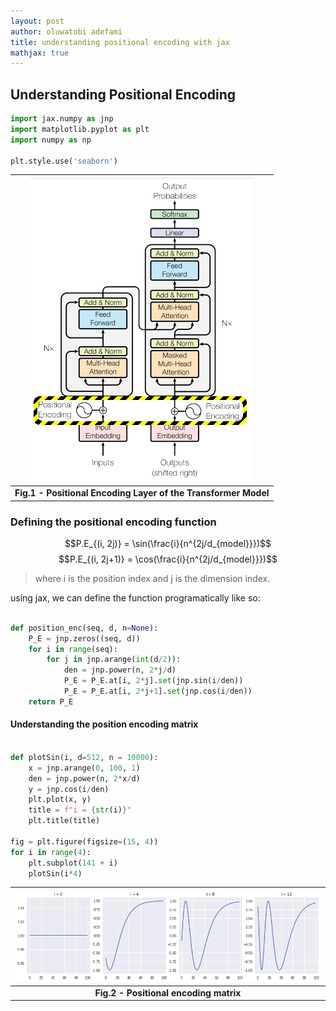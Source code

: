 ```yaml
---
layout: post
author: oluwatobi adefami
title: understanding positional encoding with jax
mathjax: true
---
```


## Understanding Positional Encoding

```python
import jax.numpy as jnp
import matplotlib.pyplot as plt
import numpy as np

plt.style.use('seaborn')
```

|![positional encoding](./p_e.png)|
|:--:|
| <b>Fig.1 - Positional Encoding Layer of the Transformer Model</b>|

### Defining the positional encoding function

$$P.E_{(i, 2j)} = \sin(\frac{i}{n^{2j/d_{model}}})$$ 
$$P.E_{(i, 2j+1)} = \cos(\frac{i}{n^{2j/d_{model}}})$$
> where i is the position index and j is the dimension index.

using jax, we can define the function programatically like so:

```python 

def position_enc(seq, d, n=None):
    P_E = jnp.zeros((seq, d)) 
    for i in range(seq):
        for j in jnp.arange(int(d/2)):
            den = jnp.power(n, 2*j/d)
            P_E = P_E.at[i, 2*j].set(jnp.sin(i/den))
            P_E = P_E.at[i, 2*j+1].set(jnp.cos(i/den))
    return P_E

```

#### Understanding the position encoding matrix

```python

def plotSin(i, d=512, n = 10000):
    x = jnp.arange(0, 100, 1)
    den = jnp.power(n, 2*x/d)
    y = jnp.cos(i/den)
    plt.plot(x, y)
    title = f"i = {str(i)}"
    plt.title(title)
    
fig = plt.figure(figsize=(15, 4))
for i in range(4):
    plt.subplot(141 + i)
    plotSin(i*4)
```


|![positional encoding matrix](./p_e_matrix.png)|
|:--:|
| <b>Fig.2 - Positional encoding matrix</b>|

